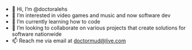 - 👋 Hi, I’m @doctoralehs
- 👀 I’m interested in video games and music and now software dev
- 🌱 I’m currently learning how to code
- 💞️ I’m looking to collaborate on various projects that create solutions for software nationwide
- 📫 Reach me via email at doctormud@live.com

<!---
doctoralehs/doctoralehs is a ✨ special ✨ repository because its `README.md` (this file) appears on your GitHub profile.
You can click the Preview link to take a look at your changes.
--->
